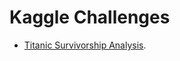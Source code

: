 # Kaggle Challenges

* [Titanic Survivorship Analysis](https://github.com/marciogualtieri/DataScience/tree/master/kaggle/titanic).

